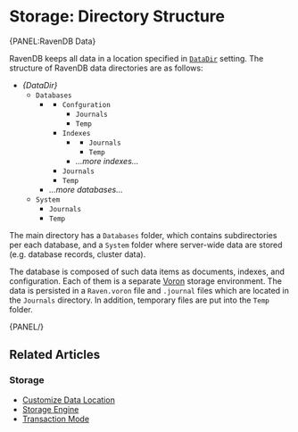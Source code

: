 # Storage: Directory Structure

{PANEL:RavenDB Data}

RavenDB keeps all data in a location specified in [`DataDir`](../../server/configuration/core-configuration#datadir) setting. 
The structure of RavenDB data directories are as follows:

* _{DataDir}_
  * `Databases`
      * _<database-name>_
          * `Confguration`
              * `Journals`
              * `Temp`
          * `Indexes`
              * _<index-name>_
                  * `Journals`
                  * `Temp`
              * _...more indexes..._
          * `Journals`
          * `Temp`
      * _...more databases..._
  * `System`
      * `Journals`
      * `Temp`

The main directory has a `Databases` folder, which contains subdirectories per each database, and a `System` folder where server-wide data are stored (e.g. database records, cluster data).

The database is composed of such data items as documents, indexes, and configuration. Each of them is a separate [Voron](../../server/storage/storage-engine) storage environment.
The data is persisted in a `Raven.voron` file and `.journal` files which are located in the `Journals` directory. In addition, temporary files are put into the `Temp` folder.

{PANEL/}

## Related Articles

### Storage

- [Customize Data Location](../../server/storage/customizing-raven-data-files-locations)
- [Storage Engine](../../server/storage/storage-engine)
- [Transaction Mode](../../server/storage/transaction-mode)
